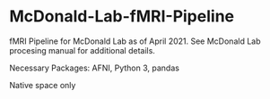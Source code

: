 # McDonald-Lab-fMRI-Pipeline

fMRI Pipeline for McDonald Lab as of April 2021. See McDonald Lab procesing manual for additional details.

Necessary Packages: AFNI, Python 3, pandas

Native space only
